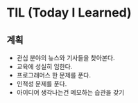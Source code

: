# TIL (Today I Learned)

## 계획 

* 관심 분야의 뉴스와 기사들을 찾아본다.
* 교육에 성실히 임한다.
* 프로그래머스 한 문제를 푼다.
* 인적성 문제를 푼다.
* 아이디어 생각나는건 메모하는 습관을 갖기